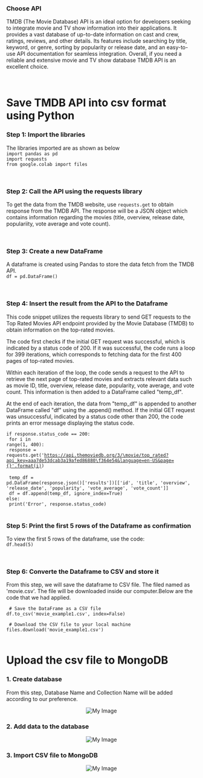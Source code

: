 
<h3>Choose API</h3>
<p> TMDB (The Movie Database) API is an ideal option for developers seeking to integrate movie and TV show information into their applications. It provides a vast database of up-to-date information on cast and crew, ratings, reviews, and other details. Its features include searching by title, keyword, or genre, sorting by popularity or release date, and an easy-to-use API documentation for seamless integration. Overall, if you need a reliable and extensive movie and TV show database TMDB API is an excellent choice.
</p>

<br>

<h1>Save TMDB API into csv format using Python</h1>

<h3>Step 1:  Import the libraries</h3>
<p>The libraries imported are as shown as below<br>
<code>import pandas as pd</code><br>
<code>import requests</code><br>
<code>from google.colab import files</code><br>
</p><br>


<h3>Step 2: Call the API using the requests library </h3>
<p>
To get the data from the TMDB website, use <code>requests.get</code> to obtain response from the TMDB API. The response will be a JSON object which contains information regarding the movies (title, overview, release date, populariity, vote average and vote count).
</p><br>

<h3>Step 3: Create a new DataFrame</h3>
<p>A dataframe is created using Pandas to store the data fetch from the TMDB API.<br>
<code>df = pd.DataFrame()</code></p><br>

<h3>Step 4:  Insert the result from the API to the Dataframe</h3>
This code snippet utilizes the requests library to send GET requests to the Top Rated Movies API endpoint provided by the Movie Database (TMDB) to obtain information on the top-rated movies.

The code first checks if the initial GET request was successful, which is indicated by a status code of 200. If it was successful, the code runs a loop for 399 iterations, which corresponds to fetching data for the first 400 pages of top-rated movies.

Within each iteration of the loop, the code sends a request to the API to retrieve the next page of top-rated movies and extracts relevant data such as movie ID, title, overview, release date, popularity, vote average, and vote count. This information is then added to a DataFrame called "temp_df".

At the end of each iteration, the data from "temp_df" is appended to another DataFrame called "df" using the .append() method. If the initial GET request was unsuccessful, indicated by a status code other than 200, the code prints an error message displaying the status code.

<code>if response.status_code == 200: </code> <br>
<code>	for i in range(1, 400): </code><br>
<code>		response = requests.get('https://api.themoviedb.org/3/\movie/top_rated?api_key=aaa7de53dcab3a19afed86880\f364e54&language=en-US&page={}'.format(i)) </code><br>
<code>		temp_df = pd.DataFrame(response.json()['results'])[['id', 'title', 'overview', 'release_date', 'popularity', 'vote_average', 'vote_count']] </code><br>
<code>		df = df.append(temp_df, ignore_index=True) </code><br>
<code>else: </code><br>
<code>	print('Error', response.status_code) </code><br>


<h3>Step 5: Print the first 5 rows of the Dataframe as confirmation</h3>
<p>
To view the first 5 rows of the dataframe, use the code: <br>
<code>df.head(5)</code>
</p><br>


<h3>Step 6: Converte the Dataframe to CSV and store it</h3>
From this step, we will save the dataframe to CSV file. The filed named as 'movie.csv'. The file will be downloaded inside our computer.Below are the code that we had applied.

<code> # Save the DataFrame as a CSV file</code><br>
<code>df.to_csv('movie_example1.csv', index=False)</code><br>

<code> # Download the CSV file to your local machine</code><br>
<code>files.download('movie_example1.csv')</code><br>
<br>

<h1>Upload the csv file to MongoDB</h1>
<h3>1. Create database</h3>
From this step, Database Name and Collection Name will be added according to our preference.
<p align = 'center'><img src="https://user-images.githubusercontent.com/95403713/230754290-26f04958-e1ae-43b8-b818-802336910fd3.png" alt="My Image"> </p>

<h3>2. Add data to the database</h3>
<p align = 'center'><img src="https://user-images.githubusercontent.com/95403713/230754298-aa7d6c5a-515f-4e87-80aa-a1d8402a30f7.png" alt="My Image"> </p>

<h3>3. Import CSV file to MongoDB</h3>
<p align = 'center'><img src="https://user-images.githubusercontent.com/95403713/230754314-6d918501-ad53-4e50-88c5-5e765cfca602.png" alt="My Image"> </p>
